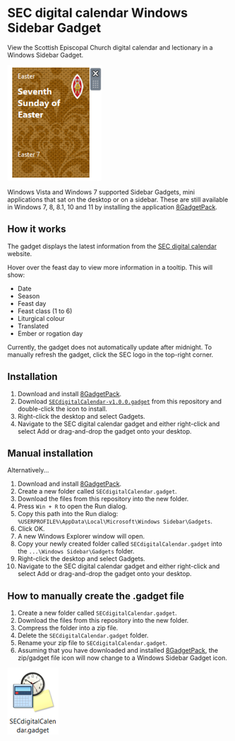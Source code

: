 # SEC digital calendar Windows Sidebar Gadget

View the Scottish Episcopal Church digital calendar and lectionary in a Windows Sidebar Gadget.

![screenshot](images/screenshot.png)

Windows Vista and Windows 7 supported Sidebar Gadgets, mini applications that sat on the desktop or on a sidebar. These are still available in Windows 7, 8, 8.1, 10 and 11 by installing the application [8GadgetPack](https://8gadgetpack.net/).

## How it works

The gadget displays the latest information from the [SEC digital calendar](https://www.seccalendar.org.uk/) website.

Hover over the feast day to view more information in a tooltip. This will show:

* Date
* Season
* Feast day
* Feast class (1 to 6)
* Liturgical colour
* Translated
* Ember or rogation day

Currently, the gadget does not automatically update after midnight. To manually refresh the gadget, click the SEC logo in the top-right corner.

## Installation

1. Download and install [8GadgetPack](https://8gadgetpack.net/).
2. Download [`SECdigitalCalendar-v1.0.0.gadget`](https://github.com/garethjmsaunders/sec-digital-calendar-windows-sidebar-gadget/blob/main/SECdigitalCalendar-v1.0.0.gadget?raw=true) from this repository and double-click the icon to install.
3. Right-click the desktop and select Gadgets.
4. Navigate to the SEC digital calendar gadget and either right-click and select Add or drag-and-drop the gadget onto your desktop.

## Manual installation

Alternatively...

1. Download and install [8GadgetPack](https://8gadgetpack.net/).
2. Create a new folder called `SECdigitalCalendar.gadget`.
3. Download the files from this repository into the new folder.
4. Press `Win + R` to open the Run dialog.
5. Copy this path into the Run dialog: `%USERPROFILE%\AppData\Local\Microsoft\Windows Sidebar\Gadgets`.
6. Click OK.
7. A new Windows Explorer window will open.
7. Copy your newly created folder called `SECdigitalCalendar.gadget` into the `...\Windows Sidebar\Gadgets` folder.
8. Right-click the desktop and select Gadgets.
9. Navigate to the SEC digital calendar gadget and either right-click and select Add or drag-and-drop the gadget onto your desktop.

## How to manually create the .gadget file

1. Create a new folder called `SECdigitalCalendar.gadget`.
2. Download the files from this repository into the new folder.
3. Compress the folder into a zip file.
4. Delete the `SECdigitalCalendar.gadget` folder.
5. Rename your zip file to `SECdigitalCalendar.gadget`.
6. Assuming that you have downloaded and installed [8GadgetPack](https://8gadgetpack.net/), the zip/gadget file icon will now change to a Windows Sidebar Gadget icon.

![icon](images/screenshot-gadget-icon.png)